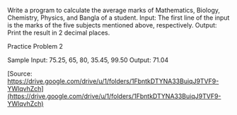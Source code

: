 Write a program to calculate the average marks of Mathematics, Biology, Chemistry, Physics, and
Bangla of a student.
Input:
The first line of the input is the marks of the five subjects mentioned above, respectively.
Output:
Print the result in 2 decimal places.

Practice Problem 2

Sample Input:
75.25, 65, 80, 35.45, 99.50
Output:
71.04

[Source: https://drive.google.com/drive/u/1/folders/1FbntkDTYNA33BuiqJ9TVF9-YWlqvhZch](https://drive.google.com/drive/u/1/folders/1FbntkDTYNA33BuiqJ9TVF9-YWlqvhZch)
